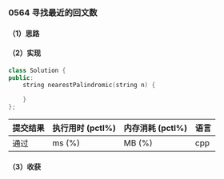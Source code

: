 ### 0564 寻找最近的回文数

#### （1）思路

#### （2）实现

```cpp
class Solution {
public:
    string nearestPalindromic(string n) {

    }
};
```

| 提交结果 | 执行用时 (pctl%) | 内存消耗 (pctl%) | 语言 |
|:---------|:-----------------|:-----------------|:-----|
| 通过     |  ms (%)   |  MB (%)  | cpp  |

#### （3）收获
